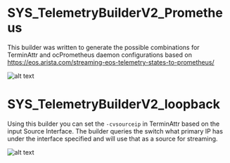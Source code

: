 # SYS_TelemetryBuilderV2_Prometheus

This builder was written to generate the possible combinations for TerminAttr and ocPrometheus daemon
configurations based on https://eos.arista.com/streaming-eos-telemetry-states-to-prometheus/

![alt text](https://github.com/noredistribution/CVP-Scripts/blob/master/configlet_builders/ocprometheusbuilder.png)

# SYS_TelemetryBuilderV2_loopback

Using this builder you can set the `-cvsourceip` in TerminAttr based on the input Source Interface.
The builder queries the switch what primary IP has under the interface specified and will use that as a source for streaming.

![alt text](https://github.com/noredistribution/CVP-Scripts/blob/master/configlet_builders/terminattrwithloopback.png)
